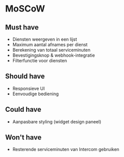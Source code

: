 # MoSCoW

## Must have

* Diensten weergeven in een lijst
* Maximum aantal afnames per dienst
* Berekening van totaal serviceminuten
* Bevestigingsknop & webhook-integratie
* Filterfunctie voor diensten

## Should have

* Responsieve UI
* Eenvoudige bediening

## Could have

* Aanpasbare styling (widget design paneel)

## Won't have

* Resterende serviceminuten van Intercom gebruiken
